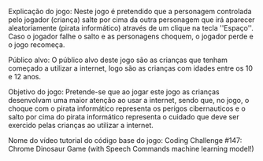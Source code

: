 Explicação do jogo: Neste jogo é pretendido que a personagem controlada pelo jogador (criança) salte por cima da outra personagem que irá aparecer aleatoriamente (pirata informático) através de um clique na tecla ''Espaço''. Caso o jogador falhe o salto e as personagens choquem, o jogador perde e o jogo recomeça.

Público alvo: O público alvo deste jogo são as crianças que tenham começado a utilizar a internet, logo são as crianças com idades entre os 10 e 12 anos. 

Objetivo do jogo: Pretende-se que ao jogar este jogo as crianças desenvolvam uma maior atenção ao usar a internet, sendo que, no jogo, o choque com o pirata informático representa os perigos cibernauticos e o salto por cima do pirata informático representa o cuidado que deve ser exercido pelas crianças ao utilizar a internet.

Nome do vídeo tutorial do código base do jogo: Coding Challenge #147: Chrome Dinosaur Game (with Speech Commands machine learning model!)
